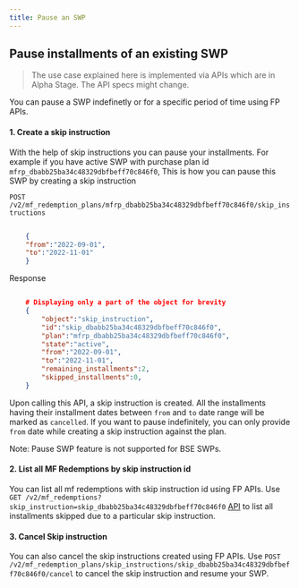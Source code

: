 ```yaml
---
title: Pause an SWP
---
```

## Pause installments of an existing SWP
> The use case explained here is implemented via APIs which are in Alpha Stage. The API specs might change.

You can pause a SWP indefinetly or for a specific period of time using FP APIs.

#### 1. Create a skip instruction

With the help of skip instructions you can pause your installments. For example if you have active SWP with purchase plan id `mfrp_dbabb25ba34c48329dbfbeff70c846f0`, This is how you can pause this SWP by creating a skip instruction 

`POST /v2/mf_redemption_plans/mfrp_dbabb25ba34c48329dbfbeff70c846f0/skip_instructions`
```json

    {  
    "from":"2022-09-01",  
    "to":"2022-11-01"  
    }
```
Response
```json

    # Displaying only a part of the object for brevity
    {
        "object":"skip_instruction",
        "id":"skip_dbabb25ba34c48329dbfbeff70c846f0",
        "plan":"mfrp_dbabb25ba34c48329dbfbeff70c846f0",
        "state":"active",
        "from":"2022-09-01",
        "to":"2022-11-01",
        "remaining_installments":2,
        "skipped_installments":0,
    }
```
Upon calling this API, a skip instruction is created. All the installments having their installment dates between  `from`  and  `to`  date range will be marked as  `cancelled`. If you want to pause indefinitely, you can only provide  `from`  date while creating a skip instruction against the plan.

Note: Pause SWP feature is not supported for BSE SWPs.

#### 2. List all MF Redemptions by skip instruction id
You can list all mf redemptions with skip instruction id using FP APIs. Use `GET /v2/mf_redemptions?skip_instruction=skip_dbabb25ba34c48329dbfbeff70c846f0`  [API](https://fintechprimitives.com/docs/api/#list-all-mf-redemptions) to list all installments skipped due to a particular skip instruction.

#### 3. Cancel Skip instruction
You can also cancel the skip instructions created using FP APIs. Use `POST /v2/mf_redemption_plans/skip_instructions/skip_dbabb25ba34c48329dbfbeff70c846f0/cancel` to cancel the skip instruction and resume your SWP.
